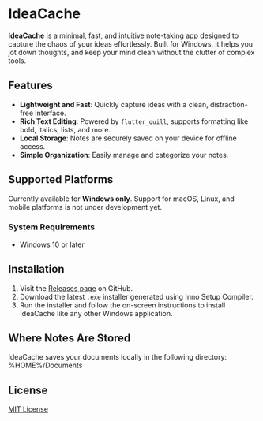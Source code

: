 # IdeaCache

**IdeaCache** is a minimal, fast, and intuitive note-taking app designed to capture the chaos of your ideas effortlessly. Built for Windows, it helps you jot down thoughts, and keep your mind clean without the clutter of complex tools.

## Features
- **Lightweight and Fast**: Quickly capture ideas with a clean, distraction-free interface.
- **Rich Text Editing**: Powered by `flutter_quill`, supports formatting like bold, italics, lists, and more.
- **Local Storage**: Notes are securely saved on your device for offline access.
- **Simple Organization**: Easily manage and categorize your notes.

## Supported Platforms
Currently available for **Windows only**. Support for macOS, Linux, and mobile platforms is not under development yet.

### System Requirements
- Windows 10 or later

## Installation
1. Visit the [Releases page](https://github.com/undefinedpatient/idea_cache/releases) on GitHub.
2. Download the latest `.exe` installer generated using Inno Setup Compiler.
3. Run the installer and follow the on-screen instructions to install IdeaCache like any other Windows application.

## Where Notes Are Stored
IdeaCache saves your documents locally in the following directory: %HOME%/Documents

## License
[MIT License](https://choosealicense.com/licenses/mit/)

